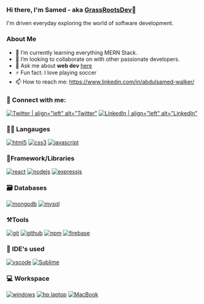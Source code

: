 ### Hi there, I'm Samed - aka [GrassRootsDev][website]👋

I'm driven everyday exploring the world of software development.

### About Me

- 🌱 I’m currently learning everything MERN Stack.
- 👯 I’m looking to collaborate on with other passionate developers.
- 💬 Ask me about **web dev** [here](https://www.linkedin.com/in/abdulsamed-walker/)
- ⚡ Fun fact: I love playing soccer
- 📫 How to reach me: https://www.linkedin.com/in/abdulsamed-walker/

<!--
**ASamedWalker/ASamedWalker** is a ✨ _special_ ✨ repository because its `README.md` (this file) appears on your GitHub profile.

Here are some ideas to get you started:

- 🔭 I’m currently working on ...
- 🤔 I’m looking for help with ...
- 😄 Pronouns: ...
-->

### 🤝 Connect with me:
<!-- [<img align="left" alt="codeSTACKr | Twitter" width="22px" src="https://cdn.jsdelivr.net/npm/simple-icons@v3/icons/twitter.svg" />][twitter]
[<img align="left" alt="codeSTACKr | LinkedIn" width="22px" src="https://cdn.jsdelivr.net/npm/simple-icons@v3/icons/linkedin.svg" />][linkedin] -->

[![Twitter | align="left" alt="Twitter"](https://img.shields.io/badge/Twitter-1DA1F2?style=for-the-badge&logo=twitter&logoColor=white)][Twitter]
[![LinkedIn | align="left" alt="LinkedIn"](https://img.shields.io/badge/LinkedIn-0077B5?style=for-the-badge&logo=linkedin&logoColor=white)][Linkedin]



### 🧑‍💻 Langauges 
[![html5](https://img.shields.io/badge/HTML5-E34F26?style=for-the-badge&logo=html5&logoColor=white)][html]
[![css3](https://img.shields.io/badge/CSS3-1572B6?style=for-the-badge&logo=css3&logoColor=white)][css]
[![javascript](https://img.shields.io/badge/JavaScript-323330?style=for-the-badge&logo=javascript&logoColor=F7DF1E)][jscript]


### 🧩Framework/Libraries
[![react](https://img.shields.io/badge/React-20232A?style=for-the-badge&logo=react&logoColor=61DAFB)][reactjs]
[![nodejs](https://img.shields.io/badge/Node.js-339933?style=for-the-badge&logo=nodedotjs&logoColor=white)][Nodejs]
[![expressjs](https://img.shields.io/badge/Express.js-000000?style=for-the-badge&logo=express&logoColor=white)][Expressjs]


### 🗃️ Databases

[![mongodb](https://img.shields.io/badge/MongoDB-4EA94B?style=for-the-badge&logo=mongodb&logoColor=white)][mongodb]
[![mysql](https://img.shields.io/badge/MySQL-005C84?style=for-the-badge&logo=mysql&logoColor=white)][mysql]

### ⚒️Tools
[![git](https://img.shields.io/badge/GIT-E44C30?style=for-the-badge&logo=git&logoColor=white)][Git]
[![github](https://img.shields.io/badge/GitHub-100000?style=for-the-badge&logo=github&logoColor=white)][GitHub]
[![npm](https://img.shields.io/badge/npm-CB3837?style=for-the-badge&logo=npm&logoColor=white)][npm]
[![firebase](https://img.shields.io/badge/firebase-ffca28?style=for-the-badge&logo=firebase&logoColor=black)][firebase]


### 🧠 IDE's used
[![vscode](https://img.shields.io/badge/Visual_Studio_Code-0078D4?style=for-the-badge&logo=visual%20studio%20code&logoColor=white)][vscode]
[![Sublime](https://img.shields.io/badge/-SUBLIME%20TEXT-orange)][sublime]

### 💻 Workspace
[![windows](https://img.shields.io/badge/Windows-0078D6?style=for-the-badge&logo=windows&logoColor=white)][mongodb]
[![hp laptop](https://img.shields.io/badge/hp%20laptop-0096D6?style=for-the-badge&logo=hp&logoColor=white)][mongodb]
[![MacBook](https://img.shields.io/badge/hp%20laptop-0096D6?style=for-the-badge&logo=hp&logoColor=white)][mongodb]



[website]:https://asamedwalker.github.io/grassrootsdev-homepage/
[twitter]: https://twitter.com/GrassRoots_Dev
[linkedIn]:https://www.linkedin.com/in/abdulsamed-walker/
[vscode]:https://code.visualstudio.com/
[html]:https://developer.mozilla.org/en-US/docs/Web/HTML
[css]:https://developer.mozilla.org/en-US/docs/Web/CSS
[jscript]:https://developer.mozilla.org/en-US/docs/Web/JavaScript
[reactjs]:https://reactjs.org/
[Nodejs]:https://nodejs.org/en/
[Git]:https://git-scm.com/
[GitHub]:https://github.com/ASamedWalker
[Terminal]:https://docs.microsoft.com/en-us/windows/terminal/
[Expressjs]:https://expressjs.com/
[npm]:https://www.npmjs.com/
[firebase]:https://firebase.google.com/
[mongodb]:https://asamedwalker.github.io/MastermindGame/
[mysql]:https://asamedwalker.github.io/MastermindGame/
[sublime]:https://www.sublimetext.com/
